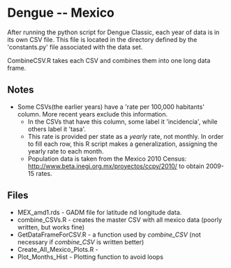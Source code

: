 Dengue -- Mexico
===================

After running the python script for Dengue Classic, each year of data is in its own CSV file. This file
is located in the directory defined by the 'constants.py' file associated with the data set.

CombineCSV.R takes each CSV and combines them into one long data frame.

Notes
---------

- Some CSVs(the earlier years) have a 'rate per 100,000 habitants' column. More recent years exclude this information.
  - In the CSVs that have this column, some label it 'incidencia', while others label it 'tasa'.
  - This rate is provided per state as a *yearly* rate, not monthly. In order to fill each row, this R script makes a
    generalization, assigning the yearly rate to each month.
  - Population data is taken from the Mexico 2010 Census: http://www.beta.inegi.org.mx/proyectos/ccpv/2010/ to obtain 2009-15 rates.

Files
----------
- MEX_amd1.rds - GADM file for latitude nd longitude data.
- combine_CSVs.R - creates the master CSV with all mexico data (poorly written, but works fine)
- GetDataFrameForCSV.R - a function used by *combine_CSV* (not necessary if *combine_CSV* is written better)
- Create_All_Mexico_Plots.R -
- Plot_Months_Hist - Plotting function to avoid loops
